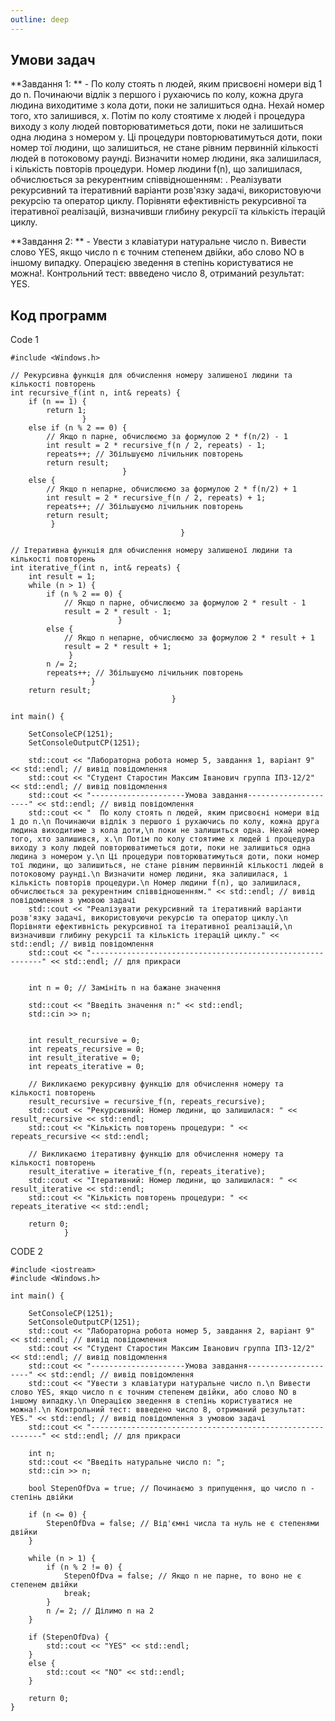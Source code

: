 ```yaml
---
outline: deep
---
```



## Умови задач

**Завдання 1: ** - По колу стоять n людей, яким присвоєні номери від 1 до n. Починаючи відлік з першого і рухаючись по колу, кожна друга людина виходитиме з кола доти, поки не залишиться одна. Нехай номер того, хто залишився, x. Потім по колу стоятиме x людей і процедура виходу з колу людей повторюватиметься доти, поки не залишиться одна людина з номером y. Ці процедури повторюватимуться доти, поки номер тої людини, що залишиться, не стане рівним первинній кількості людей в потоковому раунді. Визначити номер людини, яка залишилася, і кількість повторів процедури. Номер людини f(n), що залишилася, обчислюється за рекурентним співвідношенням:
.
Реалізувати рекурсивний та ітеративний варіанти розв'язку задачі, використовуючи рекурсію та оператор циклу. Порівняти ефективність рекурсивної та ітеративної реалізацій, визначивши глибину рекурсії та кількість ітерацій циклу.

**Завдання 2: ** - Увести з клавіатури натуральне число n. Вивести слово YES, якщо число n є точним степенем двійки, або слово NO в іншому випадку. Операцією зведення в степінь користуватися не можна!. Контрольний тест: ввведено число 8, отриманий результат: YES.



## Код программ

Code 1 

``` #include <iostream>
#include <Windows.h>

// Рекурсивна функція для обчислення номеру залишеної людини та кількості повторень
int recursive_f(int n, int& repeats) {
    if (n == 1) {
        return 1;
                }
    else if (n % 2 == 0) {
        // Якщо n парне, обчислюємо за формулою 2 * f(n/2) - 1
        int result = 2 * recursive_f(n / 2, repeats) - 1;
        repeats++; // Збільшуємо лічильник повторень
        return result;
                         }
    else {
        // Якщо n непарне, обчислюємо за формулою 2 * f(n/2) + 1
        int result = 2 * recursive_f(n / 2, repeats) + 1;
        repeats++; // Збільшуємо лічильник повторень
        return result;
         }
                                      }

// Ітеративна функція для обчислення номеру залишеної людини та кількості повторень
int iterative_f(int n, int& repeats) {
    int result = 1;
    while (n > 1) {
        if (n % 2 == 0) {
            // Якщо n парне, обчислюємо за формулою 2 * result - 1
            result = 2 * result - 1;
                        }
        else {
            // Якщо n непарне, обчислюємо за формулою 2 * result + 1
            result = 2 * result + 1;
             }
        n /= 2;
        repeats++; // Збільшуємо лічильник повторень
                  }
    return result;
                                    }

int main() {

    SetConsoleCP(1251);
    SetConsoleOutputCP(1251);

    std::cout << "Лабораторна робота номер 5, завдання 1, варiант 9" << std::endl; // вивід повідомлення
    std::cout << "Студент Старостин Максим Iванович группа IПЗ-12/2" << std::endl; // вивід повідомлення
    std::cout << "---------------------Умова завдання---------------------" << std::endl; // вивід повідомлення
    std::cout << "	По колу стоять n людей, яким присвоєні номери від 1 до n.\n Починаючи відлік з першого і рухаючись по колу, кожна друга людина виходитиме з кола доти,\n поки не залишиться одна. Нехай номер того, хто залишився, x.\n Потім по колу стоятиме x людей і процедура виходу з колу людей повторюватиметься доти, поки не залишиться одна людина з номером y.\n Ці процедури повторюватимуться доти, поки номер тої людини, що залишиться, не стане рівним первинній кількості людей в потоковому раунді.\n Визначити номер людини, яка залишилася, і кількість повторів процедури.\n Номер людини f(n), що залишилася, обчислюється за рекурентним співвідношенням." << std::endl; // вивід повідомлення з умовою задачі
    std::cout << "Реалізувати рекурсивний та ітеративний варіанти розв'язку задачі, використовуючи рекурсію та оператор циклу.\n Порівняти ефективність рекурсивної та ітеративної реалізацій,\n визначивши глибину рекурсії та кількість ітерацій циклу." << std::endl; // вивід повідомлення
    std::cout << "-----------------------------------------------------------" << std::endl; // для прикраси


    int n = 0; // Замініть n на бажане значення

    std::cout << "Введіть значення n:" << std::endl;
    std::cin >> n;


    int result_recursive = 0;
    int repeats_recursive = 0;
    int result_iterative = 0;
    int repeats_iterative = 0;

    // Викликаємо рекурсивну функцію для обчислення номеру та кількості повторень
    result_recursive = recursive_f(n, repeats_recursive);
    std::cout << "Рекурсивний: Номер людини, що залишилася: " << result_recursive << std::endl;
    std::cout << "Кількість повторень процедури: " << repeats_recursive << std::endl;

    // Викликаємо ітеративну функцію для обчислення номеру та кількості повторень
    result_iterative = iterative_f(n, repeats_iterative);
    std::cout << "Ітеративний: Номер людини, що залишилася: " << result_iterative << std::endl;
    std::cout << "Кількість повторень процедури: " << repeats_iterative << std::endl;

    return 0;
            }
```

CODE 2

```
#include <iostream>
#include <Windows.h>

int main() {

    SetConsoleCP(1251);
    SetConsoleOutputCP(1251);
    std::cout << "Лабораторна робота номер 5, завдання 2, варiант 9" << std::endl; // вивід повідомлення
    std::cout << "Студент Старостин Максим Iванович группа IПЗ-12/2" << std::endl; // вивід повідомлення
    std::cout << "---------------------Умова завдання---------------------" << std::endl; // вивід повідомлення
    std::cout << "Увести з клавіатури натуральне число n.\n Вивести слово YES, якщо число n є точним степенем двійки, або слово NO в іншому випадку.\n Операцією зведення в степінь користуватися не можна!.\n Контрольний тест: ввведено число 8, отриманий результат: YES." << std::endl; // вивід повідомлення з умовою задачі
    std::cout << "-----------------------------------------------------------" << std::endl; // для прикраси

    int n;
    std::cout << "Введіть натуральне число n: ";
    std::cin >> n;

    bool StepenOfDva = true; // Починаємо з припущення, що число n - степінь двійки

    if (n <= 0) {
        StepenOfDva = false; // Від'ємні числа та нуль не є степенями двійки
    }

    while (n > 1) {
        if (n % 2 != 0) {
            StepenOfDva = false; // Якщо n не парне, то воно не є степенем двійки
            break;
        }
        n /= 2; // Ділимо n на 2
    }

    if (StepenOfDva) {
        std::cout << "YES" << std::endl;
    }
    else {
        std::cout << "NO" << std::endl;
    }

    return 0;
}
```
